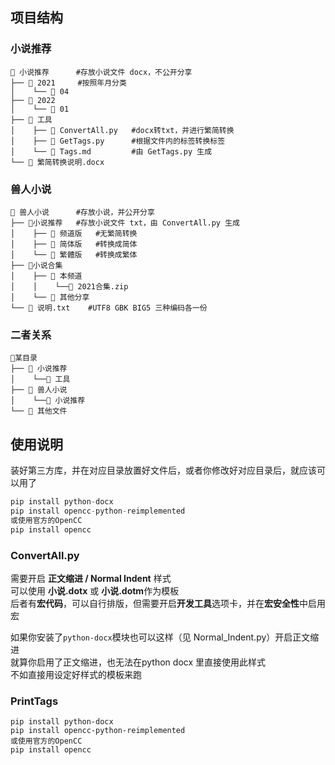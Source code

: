 ## 项目结构

### 小说推荐
```
📂 小说推荐      #存放小说文件 docx，不公开分享  
├── 📂 2021     #按照年月分类
│    └── 📂 04
├── 📂 2022
│    └── 📂 01
├── 📂 工具
│    ├── 📜 ConvertAll.py   #docx转txt，并进行繁简转换
│    ├── 📜 GetTags.py      #根据文件内的标签转换标签
│    └── 📜 Tags.md         #由 GetTags.py 生成
└── 📜 繁简转换说明.docx
```
### 兽人小说

```
📂 兽人小说      #存放小说，并公开分享
├── 📂小说推荐   #存放小说文件 txt，由 ConvertAll.py 生成
│    ├── 📂 频道版   #无繁简转换
│    ├── 📂 简体版   #转换成简体
│    └── 📂 繁體版   #转换成繁体
├── 📂小说合集 
│    ├── 📂 本频道
│    │    └──📜 2021合集.zip
│    └── 📂 其他分享
└── 📜 说明.txt    #UTF8 GBK BIG5 三种编码各一份
```

### 二者关系

```
📂某目录 
├── 📂 小说推荐
│    └──📂 工具
├── 📂 兽人小说
│    └──📂 小说推荐 
└── 📜 其他文件
```

## 使用说明

装好第三方库，并在对应目录放置好文件后，或者你修改好对应目录后，就应该可以用了
```python
pip install python-docx
pip install opencc-python-reimplemented
或使用官方的OpenCC
pip install opencc
```

### ConvertAll.py
需要开启 **正文缩进 / Normal Indent** 样式  
可以使用 **小说.dotx** 或 **小说.dotm**作为模板  
后者有**宏代码**，可以自行排版，但需要开启**开发工具**选项卡，并在**宏安全性**中启用宏  

如果你安装了` python-docx `模块也可以这样（见 Normal_Indent.py）开启正文缩进  
就算你启用了正文缩进，也无法在python docx 里直接使用此样式  
不如直接用设定好样式的模板来跑

### PrintTags

```
pip install python-docx
pip install opencc-python-reimplemented
或使用官方的OpenCC
pip install opencc
```
